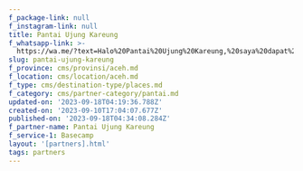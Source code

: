 ```yaml
---
f_package-link: null
f_instagram-link: null
title: Pantai Ujung Kareung
f_whatsapp-link: >-
  https://wa.me/?text=Halo%20Pantai%20Ujung%20Kareung,%20saya%20dapat%20info%20dari%20@loocale.id%20dan%20punya%20pertanyaan
slug: pantai-ujung-kareung
f_province: cms/provinsi/aceh.md
f_location: cms/location/aceh.md
f_type: cms/destination-type/places.md
f_category: cms/partner-category/pantai.md
updated-on: '2023-09-18T04:19:36.788Z'
created-on: '2023-09-10T17:04:07.677Z'
published-on: '2023-09-18T04:34:08.284Z'
f_partner-name: Pantai Ujung Kareung
f_service-1: Basecamp
layout: '[partners].html'
tags: partners
---
```



